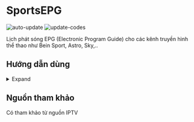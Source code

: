# SportsEPG


![auto-update](https://github.com/iptv-org/epg/actions/workflows/auto-update.yml/badge.svg)
![update-codes](https://github.com/iptv-org/epg/actions/workflows/update-codes.yml/badge.svg)

Lịch phát sóng EPG (Electronic Program Guide) cho các kênh truyền hình thể thao như  Bein Sport, Astro, Sky,..

## Hướng dẫn dùng
<details>
<summary>Expand</summary>
<br>

<table>
  <thead>
    <tr><th align="left">Country</th><th align="left">EPG</th></tr>
  </thead>
  <tbody>
    <tr><td align="left" nowrap>VN Vietnam</td><td align="left" nowrap><code>https://iptv-org.github.io/epg/guides/elcinema.com.guide.xml</code></td></tr>
  </tbody>
</table>

</details>


## Nguồn tham khảo

Có tham khảo từ nguồn IPTV
